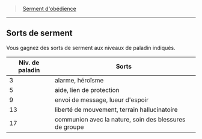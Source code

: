 ﻿---
!Generic
Id: paladin_obedience_hd.md#sorts-de-serment
ParentLink: paladin_obedience_hd.md#serment-dobédience
Name: Sorts de serment
ParentName: Serment d'obédience
NameLevel: 2
---
> [Serment d'obédience](hd_paladin_obedience.md)

---

## Sorts de serment

Vous gagnez des sorts de serment aux niveaux de paladin indiqués.

|Niv. de paladin|Sorts|
|---|---|
|3|alarme, héroïsme|
|5|aide, lien de protection|
|9|envoi de message, lueur d'espoir|
|13|liberté de mouvement, terrain hallucinatoire|
|17|communion avec la nature, soin des blessures de groupe|

